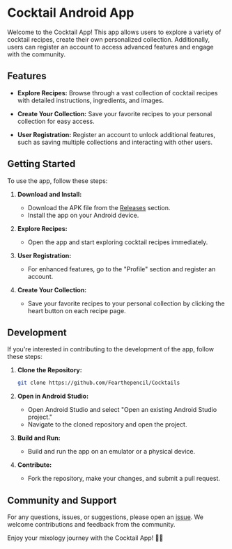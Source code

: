 # Cocktail Android App

Welcome to the Cocktail App! This app allows users to explore a variety of cocktail recipes, create their own personalized collection. Additionally, users can register an account to access advanced features and engage with the community.

## Features

- **Explore Recipes:** Browse through a vast collection of cocktail recipes with detailed instructions, ingredients, and images.

- **Create Your Collection:** Save your favorite recipes to your personal collection for easy access.

- **User Registration:** Register an account to unlock additional features, such as saving multiple collections and interacting with other users.

## Getting Started

To use the app, follow these steps:

1. **Download and Install:**
   - Download the APK file from the [Releases](https://github.com/Fearthepencil/Cocktails/Releases) section.
   - Install the app on your Android device.

2. **Explore Recipes:**
   - Open the app and start exploring cocktail recipes immediately.

3. **User Registration:**
   - For enhanced features, go to the "Profile" section and register an account.

4. **Create Your Collection:**
   - Save your favorite recipes to your personal collection by clicking the heart button on each recipe page.
  

## Development

If you're interested in contributing to the development of the app, follow these steps:

1. **Clone the Repository:**
   ```bash
   git clone https://github.com/Fearthepencil/Cocktails
   ```

2. **Open in Android Studio:**
   - Open Android Studio and select "Open an existing Android Studio project."
   - Navigate to the cloned repository and open the project.

3. **Build and Run:**
   - Build and run the app on an emulator or a physical device.

4. **Contribute:**
   - Fork the repository, make your changes, and submit a pull request.

## Community and Support

For any questions, issues, or suggestions, please open an [issue](https://github.com/Fearthepencil/Cocktails/Issues). We welcome contributions and feedback from the community.

Enjoy your mixology journey with the Cocktail App! 🍹✨
